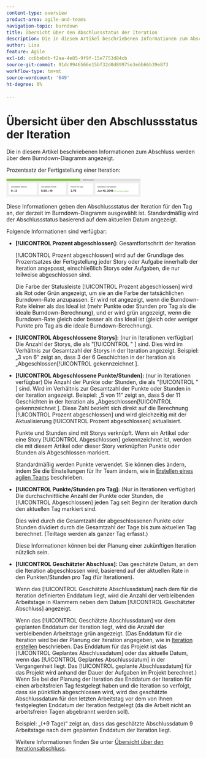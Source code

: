 ```yaml
---
content-type: overview
product-area: agile-and-teams
navigation-topic: burndown
title: Übersicht über den Abschlussstatus der Iteration
description: Die in diesem Artikel beschriebenen Informationen zum Abschluss werden über dem Burndown-Diagramm angezeigt.
author: Lisa
feature: Agile
exl-id: cc6bebdb-f2aa-4e85-9f9f-15e7753d84cb
source-git-commit: 91dc9946566e15bf32d0d89975e3e6b66b39e873
workflow-type: tm+mt
source-wordcount: '649'
ht-degree: 0%

---
```


# Übersicht über den Abschlussstatus der Iteration

Die in diesem Artikel beschriebenen Informationen zum Abschluss werden über dem Burndown-Diagramm angezeigt.

Prozentsatz der Fertigstellung einer Iteration:

![Bedienfeld „Iterationsdetails“](assets/burndown-percentcomplete-350x47.png)

Diese Informationen geben den Abschlussstatus der Iteration für den Tag an, der derzeit im Burndown-Diagramm ausgewählt ist. Standardmäßig wird der Abschlussstatus basierend auf dem aktuellen Datum angezeigt.

Folgende Informationen sind verfügbar:

* **[!UICONTROL Prozent abgeschlossen]:** Gesamtfortschritt der Iteration

  [!UICONTROL Prozent abgeschlossen] wird auf der Grundlage des Prozentsatzes der Fertigstellung jeder Story oder Aufgabe innerhalb der Iteration angepasst, einschließlich Storys oder Aufgaben, die nur teilweise abgeschlossen sind.

  Die Farbe der Statusleiste [!UICONTROL Prozent abgeschlossen] wird als Rot oder Grün angezeigt, um sie an die Farbe der tatsächlichen Burndown-Rate anzupassen. Er wird rot angezeigt, wenn die Burndown-Rate kleiner als das Ideal ist (mehr Punkte oder Stunden pro Tag als die ideale Burndown-Berechnung), und er wird grün angezeigt, wenn die Burndown-Rate gleich oder besser als das Ideal ist (gleich oder weniger Punkte pro Tag als die ideale Burndown-Berechnung).

* **[!UICONTROL Abgeschlossene Storys]:** (nur in Iterationen verfügbar) Die Anzahl der Storys, die als &quot;[!UICONTROL &quot; ] sind. Dies wird im Verhältnis zur Gesamtzahl der Storys in der Iteration angezeigt. Beispiel: „3 von 6“ zeigt an, dass 3 der 6 Geschichten in der Iteration als „Abgeschlossen[!UICONTROL  gekennzeichnet ].
* **[!UICONTROL Abgeschlossene Punkte/Stunden]:** (nur in Iterationen verfügbar) Die Anzahl der Punkte oder Stunden, die als &quot;[!UICONTROL &quot; ] sind. Wird im Verhältnis zur Gesamtzahl der Punkte oder Stunden in der Iteration angezeigt. Beispiel: „5 von 11“ zeigt an, dass 5 der 11 Geschichten in der Iteration als „Abgeschlossen[!UICONTROL  gekennzeichnet ]. Diese Zahl bezieht sich direkt auf die Berechnung [!UICONTROL Prozent abgeschlossen] und wird gleichzeitig mit der Aktualisierung [!UICONTROL Prozent abgeschlossen] aktualisiert.

  Punkte und Stunden sind mit Storys verknüpft. Wenn ein Artikel oder eine Story [!UICONTROL Abgeschlossen] gekennzeichnet ist, werden die mit diesem Artikel oder dieser Story verknüpften Punkte oder Stunden als Abgeschlossen markiert.

  Standardmäßig werden Punkte verwendet. Sie können dies ändern, indem Sie die Einstellungen für Ihr Team ändern, wie in [Erstellen eines agilen Teams](../../../agile/get-started-with-agile-in-workfront/create-an-agile-team.md) beschrieben.

* **[!UICONTROL Punkte/Stunden pro Tag]:** (Nur in Iterationen verfügbar) Die durchschnittliche Anzahl der Punkte oder Stunden, die [!UICONTROL Abgeschlossen] jeden Tag seit Beginn der Iteration durch den aktuellen Tag markiert sind.

  Dies wird durch die Gesamtzahl der abgeschlossenen Punkte oder Stunden dividiert durch die Gesamtzahl der Tage bis zum aktuellen Tag berechnet. (Teiltage werden als ganzer Tag erfasst.)

  Diese Informationen können bei der Planung einer zukünftigen Iteration nützlich sein.

* **[!UICONTROL Geschätzter Abschluss]:** Das geschätzte Datum, an dem die Iteration abgeschlossen wird, basierend auf der aktuellen Rate in den Punkten/Stunden pro Tag (für Iterationen).

  Wenn das [!UICONTROL Geschätzte Abschlussdatum] nach dem für die Iteration definierten Enddatum liegt, wird die Anzahl der verbleibenden Arbeitstage in Klammern neben dem Datum [!UICONTROL Geschätzter Abschluss] angezeigt.

  Wenn das [!UICONTROL Geschätzte Abschlussdatum] vor dem geplanten Enddatum der Iteration liegt, wird die Anzahl der verbleibenden Arbeitstage grün angezeigt. (Das Enddatum für die Iteration wird bei der Planung der Iteration angegeben, wie in [Iteration erstellen](../../../agile/use-scrum-in-an-agile-team/iterations/create-an-iteration.md) beschrieben. Das Enddatum für das Projekt ist das [!UICONTROL Geplantes Abschlussdatum] oder das aktuelle Datum, wenn das [!UICONTROL Geplantes Abschlussdatum] in der Vergangenheit liegt. Das [!UICONTROL geplante Abschlussdatum] für das Projekt wird anhand der Dauer der Aufgaben im Projekt berechnet.) Wenn Sie bei der Planung der Iteration das Enddatum der Iteration für einen arbeitsfreien Tag festgelegt haben und die Iteration so verfolgt, dass sie pünktlich abgeschlossen wird, wird das geschätzte Abschlussdatum für den letzten Arbeitstag vor dem von Ihnen festgelegten Enddatum der Iteration festgelegt (da die Arbeit nicht an arbeitsfreien Tagen abgebrannt werden soll).

  Beispiel: „(+9 Tage)“ zeigt an, dass das geschätzte Abschlussdatum 9 Arbeitstage nach dem geplanten Enddatum der Iteration liegt.

  Weitere Informationen finden Sie unter [Übersicht über den Iterationsabschluss](#Understanding-How-Days-Off-Affect-the-Burndown-Chart).
